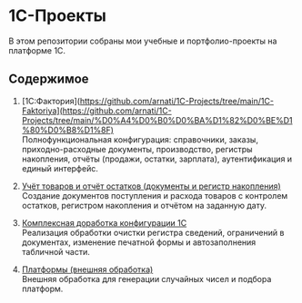 # 1С-Проекты

В этом репозитории собраны мои учебные и портфолио-проекты на платформе 1С.

## Содержимое

1. [1С:Фактория](https://github.com/arnati/1C-Projects/tree/main/1C-Faktoriya](https://github.com/arnati/1C-Projects/tree/main/%D0%A4%D0%B0%D0%BA%D1%82%D0%BE%D1%80%D0%B8%D1%8F)  
   Полнофункциональная конфигурация: справочники, заказы, приходно-расходные документы, производство, регистры накопления, отчёты (продажи, остатки, зарплата), аутентификация и единый интерфейс.

2. [Учёт товаров и отчёт остатков (документы и регистр накопления)](https://github.com/arnati/1C-Projects/tree/main/%D0%A3%D1%87%D0%B5%D1%82%D0%A2%D0%BE%D0%B2%D0%B0%D1%80%D0%BE%D0%B2)  
   Создание документов поступления и расхода товаров с контролем остатков, регистром накопления и отчётом на заданную дату.

3. [Комплексная доработка конфигурации 1С](https://github.com/arnati/1C-Projects/tree/main/%D0%9A%D0%BE%D0%BC%D0%BF%D0%BB%D0%B5%D0%BA%D1%81%D0%BD%D0%B0%D1%8F%D0%94%D0%BE%D1%80%D0%B0%D0%B1%D0%BE%D1%82%D0%BA%D0%B0)  
   Реализация обработки очистки регистра сведений, ограничений в документах, изменение печатной формы и автозаполнения табличной части.
   
4. [Платформы (внешняя обработка)](https://github.com/arnati/1C-Projects/tree/main/%D0%9F%D0%BB%D0%B0%D1%82%D1%84%D0%BE%D1%80%D0%BC%D1%8B)  
   Внешняя обработка для генерации случайных чисел и подбора платформ.
